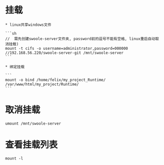 # 挂载

    * linux共享windows文件

    ```sh
    //  需先创建swoole-server文件夹, password前的逗号不能有空格, linux重启自动取消挂载)
    mount -t cifs -o username=administrator,password=000000  //192.168.56.220/swoole-server-git /mnt/swoole-server
    ```

    * 绑定挂载

    ```
    mount -o bind /home/felix/my_project_Runtime/ /var/www/html/my_project/Runtime/
    ```

# 取消挂载

```
umount /mnt/swoole-server
```

# 查看挂载列表

```
mount -l
```